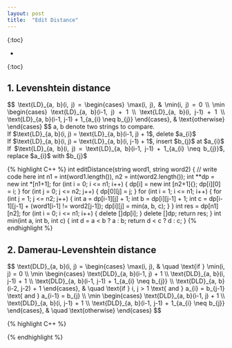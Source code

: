 ```yaml
---
layout: post
title:  "Edit Distance"
---
```

<script type="text/x-mathjax-config">
MathJax.Hub.Config({
  tex2jax: {
    inlineMath: [['$','$'], ['\\(','\\)']],
    processEscapes: true
  }
});
</script>
<script src="https://cdnjs.cloudflare.com/ajax/libs/mathjax/2.7.0/MathJax.js?config=TeX-AMS-MML_HTMLorMML" type="text/javascript"></script>


{:toc}

* 
{:toc}


## 1. Levenshtein distance
<p align="justify">
$$
\text{LD}_{a, b}(i, j) =
\begin{cases}
\max(i, j), & \min(i, j) = 0 \\
\min
\begin{cases}
\text{LD}_{a, b}(i-1, j) + 1 \\
\text{LD}_{a, b}(i, j-1) + 1 \\
\text{LD}_{a, b}(i-1, j-1) + 1_{a_{i} \neq b_{j}}
\end{cases}, & \text{otherwise}
\end{cases}
$$
a, b denote two strings to compare.<br>
If $\text{LD}_{a, b}(i, j) = \text{LD}_{a, b}(i-1, j) + 1$, delete $a_{i}$<br>
If $\text{LD}_{a, b}(i, j) = \text{LD}_{a, b}(i, j-1) + 1$, insert $b_{j}$ at $a_{i}$<br>
If $\text{LD}_{a, b}(i, j) = \text{LD}_{a, b}(i-1, j-1) + 1_{a_{i} \neq b_{j}}$, replace $a_{i}$ with $b_{j}$
</p>
{% highlight C++ %}
int editDistance(string word1, string word2) {
    // write code here
    int n1 = int(word1.length()), n2 = int(word2.length());
    int **dp = new int *[n1+1];
    for (int i = 0; i <= n1; i++)
    {
        dp[i] = new int [n2+1]{};
        dp[i][0] = i;
    }
    for (int j = 0; j <= n2; j++) { dp[0][j] = j; }
    for (int i = 1; i <= n1; i++)
    {
        for (int j = 1; j <= n2; j++)
        {
            int a = dp[i-1][j] + 1;
            int b = dp[i][j-1] + 1;
            int c = dp[i-1][j-1] + (word1[i-1] != word2[j-1]);
            dp[i][j] = min(a, b, c);
        }
    }
    int res = dp[n1][n2];
    for (int i = 0; i <= n1; i++) { delete []dp[i]; }
    delete []dp;
    return res;
}
int min(int a, int b, int c)
{
    int d = a < b ? a : b;
    return d < c ? d : c;
}
{% endhighlight %}

## 2. Damerau-Levenshtein distance
<p align="justify">
$$
\text{DLD}_{a, b}(i, j) =
\begin{cases}
\max(i, j), & \quad \text{if } \min(i, j) = 0 \\
\min
\begin{cases}
\text{DLD}_{a, b}(i-1, j) + 1 \\
\text{DLD}_{a, b}(i, j-1) + 1 \\
\text{DLD}_{a, b}(i-1, j-1) + 1_{a_{i} \neq b_{j}} \\
\text{DLD}_{a, b}(i-2, j-2) + 1
\end{cases}, & \quad \text{if } i, j > 1 \text{ and } a_{i} = b_{j-1} \text{ and } a_{i-1} = b_{j} \\
\min
\begin{cases}
\text{DLD}_{a, b}(i-1, j) + 1 \\
\text{DLD}_{a, b}(i, j-1) + 1 \\
\text{DLD}_{a, b}(i-1, j-1) + 1_{a_{i} \neq b_{j}}
\end{cases}, & \quad \text{otherwise}
\end{cases}
$$
</p>
{% highlight C++ %}

{% endhighlight %}